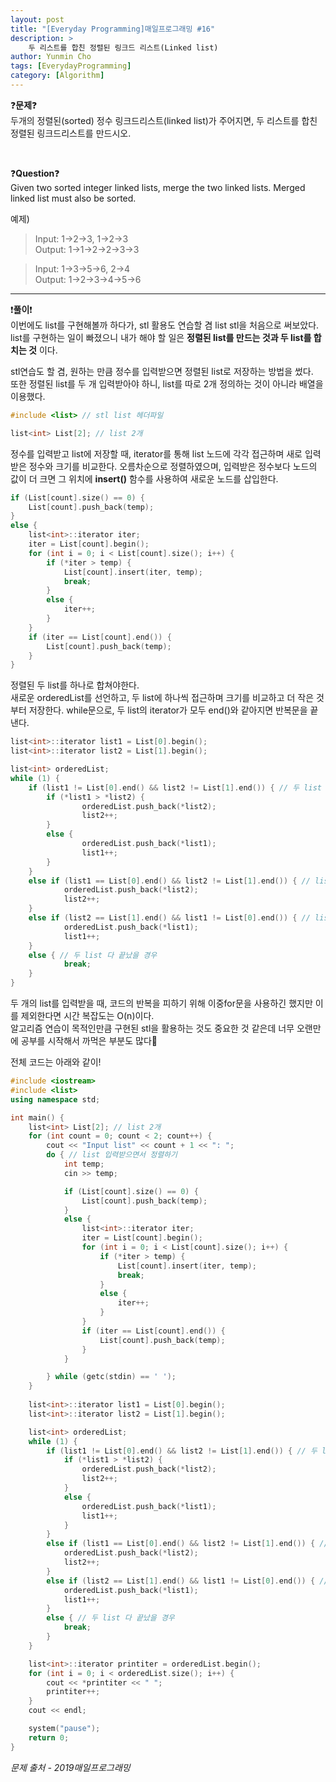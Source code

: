 ```yaml
---
layout: post
title: "[Everyday Programming]매일프로그래밍 #16"
description: >
    두 리스트를 합친 정렬된 링크드 리스트(Linked list)
author: Yunmin Cho
tags: [EverydayProgramming]
category: [Algorithm]
---
```


❓__문제__❓  
두개의 정렬된(sorted) 정수 링크드리스트(linked list)가 주어지면, 두 리스트를 합친 정렬된 링크드리스트를 만드시오.  

<br/>

❓__Question__❓  
Given two sorted integer linked lists, merge the two linked lists. Merged linked list must also be sorted.  

예제)  
> Input: 1->2->3, 1->2->3  
  Output: 1->1->2->2->3->3

> Input: 1->3->5->6, 2->4  
  Output: 1->2->3->4->5->6

* * *

❗__풀이__❗  
이번에도 list를 구현해볼까 하다가, stl 활용도 연습할 겸 list stl을 처음으로 써보았다.  
list를 구현하는 일이 빠졌으니 내가 해야 할 일은 __정렬된 list를 만드는 것과 두 list를 합치는 것__ 이다.  

stl연습도 할 겸, 원하는 만큼 정수를 입력받으면 정렬된 list로 저장하는 방법을 썼다.  
또한 정렬된 list를 두 개 입력받아야 하니, list를 따로 2개 정의하는 것이 아니라 배열을 이용했다.
~~~c++
#include <list> // stl list 헤더파일

list<int> List[2]; // list 2개
~~~  

정수를 입력받고 list에 저장할 때, iterator를 통해 list 노드에 각각 접근하며 새로 입력받은 정수와 크기를 비교한다. 오름차순으로 정렬하였으며, 입력받은 정수보다 노드의 값이 더 크면 그 위치에 __insert()__ 함수를 사용하여 새로운 노드를 삽입한다.
~~~c++
if (List[count].size() == 0) {
	List[count].push_back(temp);
}
else {
	list<int>::iterator iter;
	iter = List[count].begin();
	for (int i = 0; i < List[count].size(); i++) {
		if (*iter > temp) {
			List[count].insert(iter, temp);
			break;
		}
		else {
			iter++;
		}
	}
	if (iter == List[count].end()) {
		List[count].push_back(temp);
	}
}
~~~  

정렬된 두 list를 하나로 합쳐야한다.  
새로운 orderedList를 선언하고, 두 list에 하나씩 접근하며 크기를 비교하고 더 작은 것 부터 저장한다. while문으로, 두 list의 iterator가 모두 end()와 같아지면 반복문을 끝낸다.  
~~~c++
list<int>::iterator list1 = List[0].begin();
list<int>::iterator list2 = List[1].begin();

list<int> orderedList;
while (1) {
	if (list1 != List[0].end() && list2 != List[1].end()) { // 두 list 다 남아있을 경우
		if (*list1 > *list2) {
				orderedList.push_back(*list2);
				list2++;
		}
		else {
				orderedList.push_back(*list1);
				list1++;
		}
	}
	else if (list1 == List[0].end() && list2 != List[1].end()) { // list2만 남았을 경우
			orderedList.push_back(*list2);
			list2++;
	}
	else if (list2 == List[1].end() && list1 != List[0].end()) { // list1만 남았을 경우
			orderedList.push_back(*list1);
			list1++;
	}
	else { // 두 list 다 끝났을 경우
			break;
	}
}
~~~  

두 개의 list를 입력받을 때, 코드의 반복을 피하기 위해 이중for문을 사용하긴 했지만 이를 제외한다면 시간 복잡도는 O(n)이다.  
알고리즘 연습이 목적인만큼 구현된 stl을 활용하는 것도 중요한 것 같은데 너무 오랜만에 공부를 시작해서 까먹은 부분도 많다🤣  

전체 코드는 아래와 같이!  
~~~c++
#include <iostream>
#include <list>
using namespace std;

int main() {
	list<int> List[2]; // list 2개
	for (int count = 0; count < 2; count++) {
		cout << "Input list" << count + 1 << ": ";
		do { // list 입력받으면서 정렬하기
			int temp;
			cin >> temp;

			if (List[count].size() == 0) {
				List[count].push_back(temp);
			}
			else {
				list<int>::iterator iter;
				iter = List[count].begin();
				for (int i = 0; i < List[count].size(); i++) {
					if (*iter > temp) {
						List[count].insert(iter, temp);
						break;
					}
					else {
						iter++;
					}
				}
				if (iter == List[count].end()) {
					List[count].push_back(temp);
				}
			}

		} while (getc(stdin) == ' ');
	}
	
	list<int>::iterator list1 = List[0].begin();
	list<int>::iterator list2 = List[1].begin();

	list<int> orderedList;
	while (1) {
		if (list1 != List[0].end() && list2 != List[1].end()) { // 두 list 다 남아있을 경우
			if (*list1 > *list2) {
				orderedList.push_back(*list2);
				list2++;
			}
			else {
				orderedList.push_back(*list1);
				list1++;
			}
		}
		else if (list1 == List[0].end() && list2 != List[1].end()) { // list2만 남았을 경우
			orderedList.push_back(*list2);
			list2++;
		}
		else if (list2 == List[1].end() && list1 != List[0].end()) { // list1만 남았을 경우
			orderedList.push_back(*list1);
			list1++;
		}
		else { // 두 list 다 끝났을 경우
			break;
		}
	}

	list<int>::iterator printiter = orderedList.begin();
	for (int i = 0; i < orderedList.size(); i++) {
		cout << *printiter << " ";
		printiter++;
	}
	cout << endl;

	system("pause");
	return 0;
}
~~~  

*문제 출처 - 2019매일프로그래밍*